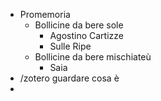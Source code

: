 - Promemoria
	- Bollicine da bere sole
		- Agostino 
		  Cartizze
		- Sulle Ripe
	- Bollicine da bere mischiateù
		- Saia
- /zotero guardare cosa è
-
